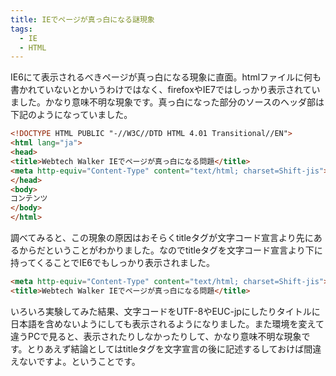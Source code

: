 ```yaml
---
title: IEでページが真っ白になる謎現象
tags:
  - IE
  - HTML
---
```


IE6にて表示されるべきページが真っ白になる現象に直面。htmlファイルに何も書かれていないとかいうわけではなく、firefoxやIE7ではしっかり表示されていました。かなり意味不明な現象です。真っ白になった部分のソースのヘッダ部は下記のようになっていました。

```html
<!DOCTYPE HTML PUBLIC "-//W3C//DTD HTML 4.01 Transitional//EN">
<html lang="ja">
<head>
<title>Webtech Walker IEでページが真っ白になる問題</title>
<meta http-equiv="Content-Type" content="text/html; charset=Shift-jis">
</head>
<body>
コンテンツ
</body>
</html>
```

調べてみると、この現象の原因はおそらくtitleタグが文字コード宣言より先にあるからだということがわかりました。なのでtitleタグを文字コード宣言より下に持ってくることでIE6でもしっかり表示されました。

```html
<meta http-equiv="Content-Type" content="text/html; charset=Shift-jis">
<title>Webtech Walker IEでページが真っ白になる問題</title>
```

いろいろ実験してみた結果、文字コードをUTF-8やEUC-jpにしたりタイトルに日本語を含めないようにしても表示されるようになりました。また環境を変えて違うPCで見ると、表示されたりしなかったりして、かなり意味不明な現象です。とりあえず結論としてはtitleタグを文字宣言の後に記述するしておけば間違えないですよ。ということです。
